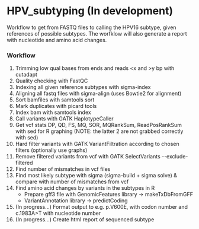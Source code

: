 # HPV_subtyping (In development)
Workflow to get from FASTQ files to calling the HPV16 subtype, given references of possible subtypes. The worfklow will also generate a report with nucleotide and amino acid changes. 

### Workflow

1. Trimming low qual bases from ends and reads \<x and \>y bp with cutadapt
2. Quality checking with FastQC
3. Indexing all given reference subtypes with sigma-index
4. Aligning all fastq files with sigma-align (uses Bowtie2 for alignment)
5. Sort bamfiles with samtools sort
6. Mark duplicates with picard tools
7. Index bam with samtools index
8. Call variants with GATK HaplotypeCaller
9. Get vcf stats DP, QD, FS, MQ, SOR, MQRankSum, ReadPosRankSum with sed for R graphing (NOTE: the latter 2 are not grabbed correctly with sed)
10. Hard filter variants with GATK VariantFiltration according to chosen filters (optionally use graphs)
12. Remove filtered variants from vcf with GATK SelectVariants --exclude-filtered
14. Find number of mismatches in vcf files
15. Find most likely subtype with sigma (sigma-build + sigma solve) & compare with number of mismatches from vcf
16. Find amino acid changes by variants in the subtypes in R
    - Prepare gff3 file with GenomicFeatures library -> makeTxDbFromGFF
    - VariantAnnotation library -> predictCoding
17. (In progress...) Format output to e.g. p.V600E, with codon number and c.1983A>T with nucleotide number
18. (In progress...) Create html report of sequenced subtype
